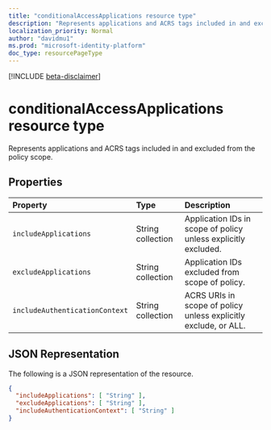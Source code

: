 ```yaml
---
title: "conditionalAccessApplications resource type"
description: "Represents applications and ACRS tags included in and excluded from the policy scope."
localization_priority: Normal
author: "davidmu1"
ms.prod: "microsoft-identity-platform"
doc_type: resourcePageType
---
```


[!INCLUDE [beta-disclaimer](../../includes/beta-disclaimer.md)]

# conditionalAccessApplications resource type

Represents applications and ACRS tags included in and excluded from the policy scope.

## Properties

| Property | Type | Description |
|:-------- |:---- |:----------- |
| `includeApplications` | String collection | Application IDs in scope of policy unless explicitly excluded. |
| `excludeApplications` | String collection | Application IDs excluded from scope of policy. |
| `includeAuthenticationContext` | String collection | ACRS URIs in scope of policy unless explicitly exclude, or ALL. |

## JSON Representation

The following is a JSON representation of the resource.

<!-- {
  "blockType": "resource",
  "optionalProperties": [
    "includeApplications",
    "excludeApplications",
    "includeAuthenticationContext"
  ],
  "@odata.type": "microsoft.graph.conditionalaccessapplications"
}-->

```JSON
{
  "includeApplications": [ "String" ],
  "excludeApplications": [ "String" ],
  "includeAuthenticationContext": [ "String" ]
}
```

<!-- uuid: 8fcb5dbc-d5aa-4681-8e31-b001d5168d79
2015-10-25 14:57:30 UTC -->
<!--
{
  "type": "#page.annotation",
  "description": "conditionalaccessapplications resource",
  "keywords": "",
  "section": "documentation",
  "tocPath": "",
  "suppressions": []
}
-->